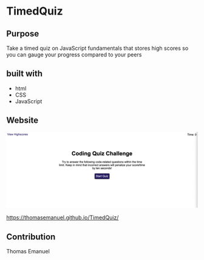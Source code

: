 # TimedQuiz

## Purpose 
Take a timed quiz on JavaScript fundamentals that stores high scores so you can gauge your progress compared to your peers

## built with 
* html
* CSS
* JavaScript

## Website
![Here is a screenshot of the deployed website.](./assets/images/Timed-Quiz.png)

https://thomasemanuel.github.io/TimedQuiz/

## Contribution
Thomas Emanuel